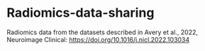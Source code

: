 # Radiomics-data-sharing
Radiomics data from the datasets described in Avery et al., 2022, Neuroimage Clinical: https://doi.org/10.1016/j.nicl.2022.103034
